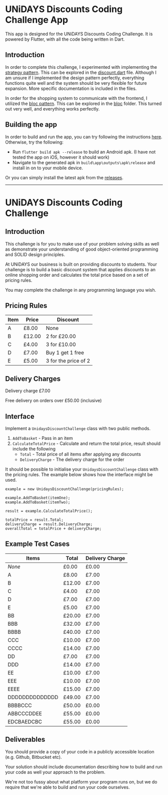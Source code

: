 # UNiDAYS Discounts Coding Challenge App

This app is designed for the UNiDAYS Discounts Coding Challenge. It is powered by Flutter, with all the code being written in Dart. 

## Introduction

In order to complete this challenge, I experimented with implementing the [strategy pattern](https://en.wikipedia.org/wiki/Strategy_pattern). This can be explored in the [discount.dart](https://github.com/joeyvanlierop/tech-placement-challenge/blob/master/lib/shopping_system/discount.dart) file. Although I am unsure if I implemented the design pattern perfectly, everything functions quite well and the system should be very flexible for future expansion. More specific documentation is included in the files.

In order for the shopping system to communicate with the frontend, I utilized the [bloc pattern](https://pub.dev/packages/bloc). This can be explored in the [bloc](https://github.com/joeyvanlierop/tech-placement-challenge/tree/master/lib/shopping_system/bloc) folder. This turned out very well, and everything works perfectly.

## Building the app

In order to build and run the app, you can try following the instructions [here](https://flutter.dev/docs/deployment/android). Otherwise, try the following:
* Run `flutter build apk --release` to build an Android apk. (I have not tested the app on iOS, however it should work)
* Navigate to the generated apk in `build\app\outputs\apk\release` and install in on to your mobile device.

Or you can simply install the latest apk from the [releases](https://github.com/joeyvanlierop/tech-placement-challenge/releases).

---


# UNiDAYS Discounts Coding Challenge

## Introduction

This challenge is for you to make use of your problem solving skills as well as demonstrate your understanding of good object-oriented programming and SOLID design principles.

At UNiDAYS our business is built on providing discounts to students. Your challenge is to build a basic discount system that applies discounts to an online shopping order and calculates the total price based on a set of pricing rules.

You may complete the challenge in any programming language you wish.

## Pricing Rules

| Item | Price  | Discount |
| ---- | ------ | -------- |
| A    | £8.00  | None |
| B    | £12.00 | 2 for £20.00 |
| C    | £4.00  | 3 for £10.00 |
| D    | £7.00  | Buy 1 get 1 free |
| E    | £5.00  | 3 for the price of 2 |

## Delivery Charges

Delivery charge £7.00

Free delivery on orders over £50.00 (inclusive)

## Interface

Implement a `UnidaysDiscountChallenge` class with two public methods.

1. `AddToBasket` - Pass in an item
2. `CalculateTotalPrice` - Calculate and return the total price, result should include the following
    - `Total` - Total price of all items after applying any discounts
    - `DeliveryCharge` - The delivery charge for the order

It should be possible to initialise your `UnidaysDiscountChallenge` class with the pricing rules. The example below shows how the interface might be used.

```
example = new UnidaysDiscountChallenge(pricingRules);

example.AddToBasket(itemOne);
example.AddToBasket(itemTwo);

result = example.CalculateTotalPrice();

totalPrice = result.Total;
deliveryCharge = result.DeliveryCharge;
overallTotal = totalPrice + deliveryCharge;
```

## Example Test Cases

| Items          | Total  | Delivery Charge |
| -------------- | ------ | --------------- |
| _None_         | £0.00  | £0.00 |
| A              | £8.00  | £7.00 |
| B              | £12.00 | £7.00 |
| C              | £4.00  | £7.00 |
| D              | £7.00  | £7.00 |
| E              | £5.00  | £7.00 |
| BB             | £20.00 | £7.00 |
| BBB            | £32.00 | £7.00 |
| BBBB           | £40.00 | £7.00 |
| CCC            | £10.00 | £7.00 |
| CCCC           | £14.00 | £7.00 |
| DD             | £7.00  | £7.00 |
| DDD            | £14.00 | £7.00 |
| EE             | £10.00 | £7.00 |
| EEE            | £10.00 | £7.00 |
| EEEE           | £15.00 | £7.00 |
| DDDDDDDDDDDDDD | £49.00 | £7.00 |
| BBBBCCC        | £50.00 | £0.00 |
| ABBCCCDDEE     | £55.00 | £0.00 |
| EDCBAEDCBC     | £55.00 | £0.00 |

## Deliverables

You should provide a copy of your code in a publicly accessible location (e.g. Github, Bitbucket etc).

Your solution should include documentation describing how to build and run your code as well your approach to the problem. 

We're not too fussy about what platform your program runs on, but we do require that we're able to build and run your code ourselves.
